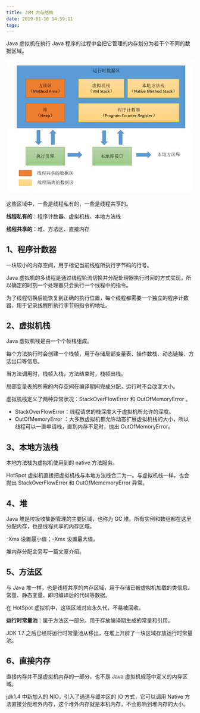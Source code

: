 ```yaml
---
title: JVM 内存结构
date: 2019-01-10 14:59:11
tags:
---
```


Java 虚拟机在执行 Java 程序的过程中会把它管理的内存划分为若干个不同的数据区域。

![](https://raw.githubusercontent.com/zywudev/blog-source/master/image/java_memory_structure.png)

这些区域中，一些是线程私有的，一些是线程共享的。

**线程私有的**：程序计数器、虚拟机栈、本地方法栈

**线程共享的**：堆、方法区、直接内存

## 1、程序计数器

一块较小的内存空间，用于标记当前线程所执行字节码的行号。

Java 虚拟机的多线程是通过线程轮流切换并分配处理器执行时间的方式实现，所以确定的时刻一个处理器只会执行一个线程中的指令。

为了线程切换后能恢复到正确的执行位置，每个线程都需要一个独立的程序计数器，用于记录线程所执行字节码指令的地址。

## 2、虚拟机栈

Java 虚拟机栈是由一个个帧栈组成。

每个方法执行时会创建一个栈帧，用于存储局部变量表、操作数栈、动态链接、方法出口等信息。

当方法调用时，栈帧入栈，方法结束时，栈帧出栈。

局部变量表的所需的内存空间在编译期间完成分配，运行时不会改变大小。

虚拟机栈定义了两种异常状况：StackOverFlowError  和  OutOfMemoryError 。

- StackOverFlowError：线程请求的栈深度大于虚拟机所允许的深度。
-  OutOfMemoryError ：大多数虚拟机都允许动态扩展虚拟机栈的大小，所以线程可以一直申请栈，直到内存不足时，抛出 OutOfMemoryError。

## 3、本地方法栈

本地方法栈为虚拟机使用到的 native 方法服务。

HotSpot 虚拟机直接把虚拟机栈与本地方法栈合二为一。与虚拟机栈一样，也会抛出 StackOverFlowError 和 OutOfMememoryError 异常。

## 4、堆

Java 堆是垃圾收集器管理的主要区域，也称为 GC 堆。所有实例和数组都在这里分配内存，也是线程共享的内存区域。

-Xms 设置最小值；-Xmx 设置最大值。

堆内存分配会另写一篇文章介绍。

## 5、方法区

与 Java 堆一样，也是线程共享的内存区域，用于存储已被虚拟机加载的类信息、常量、静态变量、即时编译后的代码等数据。

在 HotSpot 虚拟机中，这块区域对应永久代，不易被回收。

**运行时常量池**：属于方法区一部分。用于存放编译期生成的常量和引用。

JDK 1.7 之后已经将运行时常量池从移出，在堆上开辟了一块区域存放运行时常量池。

## 6、直接内存

直接内存并不是虚拟机内存的一部分，也不是 Java 虚拟机规范中定义的内存区域。

jdk1.4 中新加入的 NIO，引入了通道与缓冲区的 IO 方式，它可以调用 Native 方法直接分配堆外内存，这个堆外内存就是本机内存，不会影响到堆内存的大小。